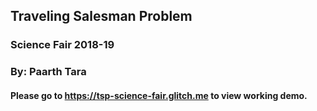 ## Traveling Salesman Problem
### Science Fair 2018-19
### By: Paarth Tara

#### Please go to https://tsp-science-fair.glitch.me to view working demo.